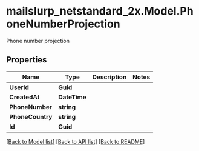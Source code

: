 # mailslurp_netstandard_2x.Model.PhoneNumberProjection
Phone number projection

## Properties

Name | Type | Description | Notes
------------ | ------------- | ------------- | -------------
**UserId** | **Guid** |  | 
**CreatedAt** | **DateTime** |  | 
**PhoneNumber** | **string** |  | 
**PhoneCountry** | **string** |  | 
**Id** | **Guid** |  | 

[[Back to Model list]](../README#documentation-for-models) [[Back to API list]](../README#documentation-for-api-endpoints) [[Back to README]](../README)

